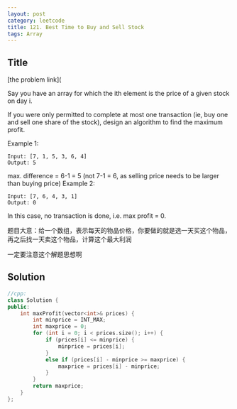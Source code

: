 ```yaml
---
layout: post
category: leetcode
title: 121. Best Time to Buy and Sell Stock
tags: Array
---
```

## Title
[the problem link](

Say you have an array for which the ith element is the price of a given stock on day i.

If you were only permitted to complete at most one transaction (ie, buy one and sell one share of the stock), design an algorithm to find the maximum profit.

Example 1:

	Input: [7, 1, 5, 3, 6, 4]
	Output: 5

max. difference = 6-1 = 5 (not 7-1 = 6, as selling price needs to be larger than buying price)
Example 2:

	Input: [7, 6, 4, 3, 1]
	Output: 0

In this case, no transaction is done, i.e. max profit = 0.

题目大意：给一个数组，表示每天的物品价格，你要做的就是选一天买这个物品，再之后找一天卖这个物品，计算这个最大利润

一定要注意这个解题思想啊

## Solution
```c++
//cpp:
class Solution {
public:
	int maxProfit(vector<int>& prices) {
		int minprice = INT_MAX;
		int maxprice = 0;
		for (int i = 0; i < prices.size(); i++) {
			if (prices[i] <= minprice) {
				minprice = prices[i];
			}
			else if (prices[i] - minprice >= maxprice) {
				maxprice = prices[i] - minprice;
			}
		}
		return maxprice;
	}
};
```
